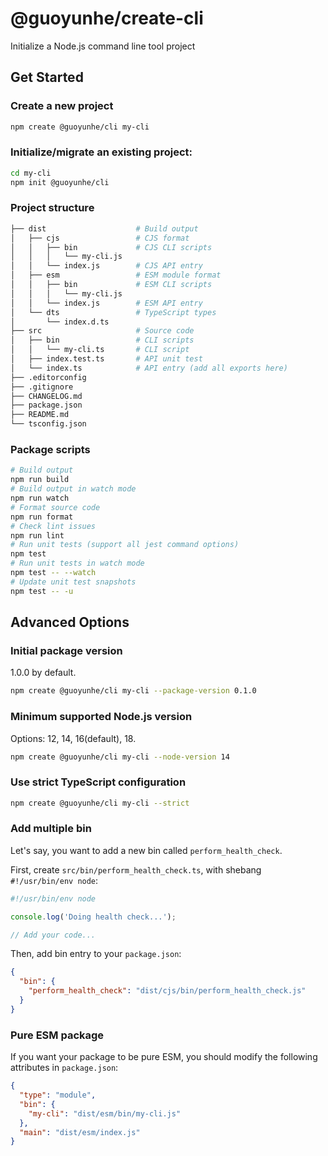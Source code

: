 # @guoyunhe/create-cli

Initialize a Node.js command line tool project

## Get Started

### Create a new project

```bash
npm create @guoyunhe/cli my-cli
```

### Initialize/migrate an existing project:

```bash
cd my-cli
npm init @guoyunhe/cli
```

### Project structure

```bash
├── dist                    # Build output
│   ├── cjs                 # CJS format
│   │   ├── bin             # CJS CLI scripts
│   │   │   └── my-cli.js
│   │   └── index.js        # CJS API entry
│   ├── esm                 # ESM module format
│   │   ├── bin             # ESM CLI scripts
│   │   │   └── my-cli.js
│   │   └── index.js        # ESM API entry
│   └── dts                 # TypeScript types
│       └── index.d.ts
├── src                     # Source code
│   ├── bin                 # CLI scripts
│   │   └── my-cli.ts       # CLI script
│   ├── index.test.ts       # API unit test
│   └── index.ts            # API entry (add all exports here)
├── .editorconfig
├── .gitignore
├── CHANGELOG.md
├── package.json
├── README.md
└── tsconfig.json
```

### Package scripts

```bash
# Build output
npm run build
# Build output in watch mode
npm run watch
# Format source code
npm run format
# Check lint issues
npm run lint
# Run unit tests (support all jest command options)
npm test
# Run unit tests in watch mode
npm test -- --watch
# Update unit test snapshots
npm test -- -u
```

## Advanced Options

### Initial package version

1.0.0 by default.

```bash
npm create @guoyunhe/cli my-cli --package-version 0.1.0
```

### Minimum supported Node.js version

Options: 12, 14, 16(default), 18.

```bash
npm create @guoyunhe/cli my-cli --node-version 14
```

### Use strict TypeScript configuration

```bash
npm create @guoyunhe/cli my-cli --strict
```

### Add multiple bin

Let's say, you want to add a new bin called `perform_health_check`.

First, create `src/bin/perform_health_check.ts`, with shebang `#!/usr/bin/env node`:

```ts
#!/usr/bin/env node

console.log('Doing health check...');

// Add your code...
```

Then, add bin entry to your `package.json`:

```json
{
  "bin": {
    "perform_health_check": "dist/cjs/bin/perform_health_check.js"
  }
}
```

### Pure ESM package

If you want your package to be pure ESM, you should modify the following attributes in `package.json`:

```json
{
  "type": "module",
  "bin": {
    "my-cli": "dist/esm/bin/my-cli.js"
  },
  "main": "dist/esm/index.js"
}
```
